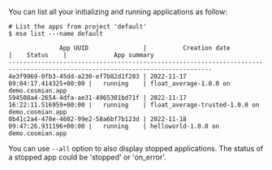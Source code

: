 You can list all your initializing and running applications as follow: 

```console
# List the apps from project 'default'
$ mse list ---name default

              App UUID               |          Creation date           |    Status    |             App summary              
------------------------------------------------------------------------------------------------------------------------------
4e3f9969-0fb3-45dd-a230-ef7b82d1f283 | 2022-11-17 09:04:17.414325+00:00 |   running    | float_average-1.0.0 on demo.cosmian.app
594508a4-2654-4dfa-ae31-4965301bd71f | 2022-11-17 16:22:11.516959+00:00 |   running    | float_average-trusted-1.0.0 on demo.cosmian.app
0b41c2a4-470e-4602-99e2-58a6bf7b123d | 2022-11-18 09:47:26.931196+00:00 |   running    | helloworld-1.0.0 on demo.cosmian.app
```

You can use `--all` option to also display stopped applications. The status of a stopped app could be 'stopped' or 'on_error'.